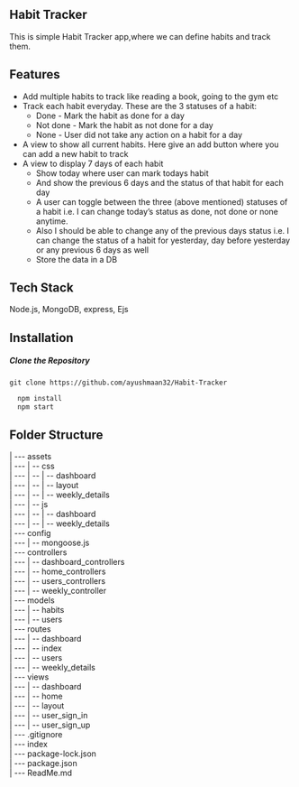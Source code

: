 ## Habit Tracker

This is simple Habit Tracker app,where we can define habits and track them.

## Features

- Add multiple habits to track like reading a book, going to the gym etc
- Track each habit everyday. These are the 3 statuses of a habit:
  - Done - Mark the habit as done for a day
  - Not done - Mark the habit as not done for a day
  - None - User did not take any action on a habit for a day
- A view to show all current habits. Here give an add button where you can add a new habit to track
- A view to display 7 days of each habit
  - Show today where user can mark todays habit
  - And show the previous 6 days and the status of that habit for each day
  - A user can toggle between the three (above mentioned) statuses of a habit i.e. I can change today’s status as done, not done or none anytime.
  - Also I should be able to change any of the previous days status i.e. I can change the status of a habit for yesterday, day before yesterday or any previous 6 days as well
  - Store the data in a DB

## Tech Stack

Node.js, MongoDB, express, Ejs

## Installation

##### Clone the Repository

`git clone https://github.com/ayushmaan32/Habit-Tracker`

```bash
  npm install
  npm start
```

## Folder Structure

| --- assets<br>
| --- | -- css<br>
| --- | -- | -- dashboard<br>
| --- | -- | -- layout<br>
| --- | -- | -- weekly_details<br>
| --- | -- js<br>
| --- | -- | -- dashboard<br>
| --- | -- | -- weekly_details<br>
| --- config<br>
| --- | -- mongoose.js<br>
| --- controllers<br>
| --- | -- dashboard_controllers<br>
| --- | -- home_controllers<br>
| --- | -- users_controllers<br>
| --- | -- weekly_controller<br>
| --- models<br>
| --- | -- habits<br>
| --- | -- users<br>
| --- routes<br>
| --- | -- dashboard<br>
| --- | -- index<br>
| --- | -- users<br>
| --- | -- weekly_details<br>
| --- views<br>
| --- | -- dashboard<br>
| --- | -- home<br>
| --- | -- layout<br>
| --- | -- user_sign_in<br>
| --- | -- user_sign_up<br>
| --- .gitignore<br>
| --- index<br>
| --- package-lock.json<br>
| --- package.json<br>
| --- ReadMe.md<br>
